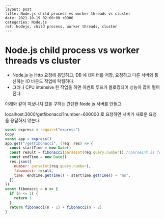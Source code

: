 ```
---
layout: post
title: Node.js child process vs worker threads vs cluster
date: 2021-10-19 02:00:00 +0900
categories: Node.js
ref: Nodejs, child process, worker threads, cluster
---
```

# Node.js child process vs worker threads vs cluster

- Node.js 는 Http 요청에 응답하고, DB 에 데이터를 저장, 요청하고 다른 서버와 통신하는 IO 바운드 작업에 탁월하다.
- 그러나 CPU intensive 한 작업을 하면 이벤트 루프가 블로킹되어 성능이 많이 떨어진다.

아래와 같이 피보나치 값을 구하는 간단한 Node.js 서버를 만들고  

localhost:3000/getfibonacci?number=600000 로 요청하면 서버가 새로운 요청을 응답하지 않는다.

```javascript
const express = require("express")
Copy
const app = express()
app.get("/getfibonacci", (req, res) => {
  const startTime = new Date()
  const result = fibonacci(parseInt(req.query.number)) //parseInt is for converting string to number
  const endTime = new Date()
  res.json({
    number: parseInt(req.query.number),
    fibonacci: result,
    time: endTime.getTime() - startTime.getTime() + "ms",
  })
})
const fibonacci = n => {
  if (n <= 1) {
    return 1
  }
  return fibonacci(n - 1) + fibonacci(n - 2)
}
```



